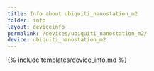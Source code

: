 ```yaml
---
title: Info about ubiquiti_nanostation_m2
folder: info
layout: deviceinfo
permalink: /devices/ubiquiti_nanostation_m2/
device: ubiquiti_nanostation_m2
---
```

{% include templates/device_info.md %}
